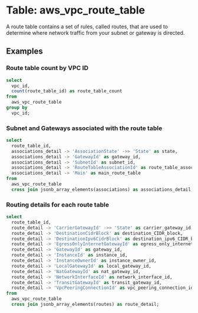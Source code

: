# Table: aws_vpc_route_table

A route table contains a set of rules, called routes, that are used to determine where network traffic from your subnet or gateway is directed.

## Examples

### Route table count by VPC ID

```sql
select
  vpc_id,
  count(route_table_id) as route_table_count
from
  aws_vpc_route_table
group by
  vpc_id;
```


### Subnet and Gateways associated with the route table

```sql
select
  route_table_id,
  associations_detail -> 'AssociationState' ->> 'State' as state,
  associations_detail -> 'GatewayId' as gateway_id,
  associations_detail -> 'SubnetId' as subnet_id,
  associations_detail -> 'RouteTableAssociationId' as route_table_association_id,
  associations_detail -> 'Main' as main_route_table
from
  aws_vpc_route_table
  cross join jsonb_array_elements(associations) as associations_detail;
```


### Routing details for each route table

```sql
select
  route_table_id,
  route_detail -> 'CarrierGatewayId' ->> 'State' as carrier_gateway_id,
  route_detail -> 'DestinationCidrBlock' as destination_CIDR_block,
  route_detail -> 'DestinationIpv6CidrBlock' as destination_ipv6_CIDR_block,
  route_detail -> 'EgressOnlyInternetGatewayId' as egress_only_internet_gateway,
  route_detail -> 'GatewayId' as gateway_id,
  route_detail -> 'InstanceId' as instance_id,
  route_detail -> 'InstanceOwnerId' as instance_owner_id,
  route_detail -> 'LocalGatewayId' as local_gateway_id,
  route_detail -> 'NatGatewayId' as nat_gateway_id,
  route_detail -> 'NetworkInterfaceId' as network_interface_id,
  route_detail -> 'TransitGatewayId' as transit_gateway_id,
  route_detail -> 'VpcPeeringConnectionId' as vpc_peering_connection_id
from
  aws_vpc_route_table
  cross join jsonb_array_elements(routes) as route_detail;
```
